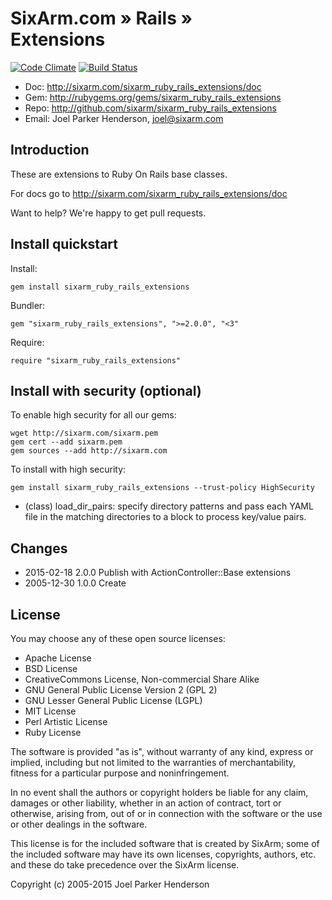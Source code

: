 # SixArm.com » Rails » <br> Extensions

[![Code Climate](https://codeclimate.com/github/SixArm/sixarm_ruby_rails_extensions.png)](https://codeclimate.com/github/SixArm/sixarm_ruby_rails_extensions)
[![Build Status](https://travis-ci.org/SixArm/sixarm_ruby_rails_extensions.png)](https://travis-ci.org/SixArm/sixarm_ruby_rails_extensions)

* Doc: <http://sixarm.com/sixarm_ruby_rails_extensions/doc>
* Gem: <http://rubygems.org/gems/sixarm_ruby_rails_extensions>
* Repo: <http://github.com/sixarm/sixarm_ruby_rails_extensions>
* Email: Joel Parker Henderson, <joel@sixarm.com>


## Introduction

These are extensions to Ruby On Rails base classes.

For docs go to <http://sixarm.com/sixarm_ruby_rails_extensions/doc>

Want to help? We're happy to get pull requests.


## Install quickstart

Install:

    gem install sixarm_ruby_rails_extensions

Bundler:

    gem "sixarm_ruby_rails_extensions", ">=2.0.0", "<3"

Require:

    require "sixarm_ruby_rails_extensions"


## Install with security (optional)

To enable high security for all our gems:

    wget http://sixarm.com/sixarm.pem
    gem cert --add sixarm.pem
    gem sources --add http://sixarm.com

To install with high security:

    gem install sixarm_ruby_rails_extensions --trust-policy HighSecurity


* (class) load_dir_pairs: specify directory patterns and pass each YAML file in the matching directories to a block to process key/value pairs.

## Changes

  * 2015-02-18 2.0.0 Publish with ActionController::Base extensions
  * 2005-12-30 1.0.0 Create

## License

You may choose any of these open source licenses:

  * Apache License
  * BSD License
  * CreativeCommons License, Non-commercial Share Alike
  * GNU General Public License Version 2 (GPL 2)
  * GNU Lesser General Public License (LGPL)
  * MIT License
  * Perl Artistic License
  * Ruby License

The software is provided "as is", without warranty of any kind,
express or implied, including but not limited to the warranties of
merchantability, fitness for a particular purpose and noninfringement.

In no event shall the authors or copyright holders be liable for any
claim, damages or other liability, whether in an action of contract,
tort or otherwise, arising from, out of or in connection with the
software or the use or other dealings in the software.

This license is for the included software that is created by SixArm;
some of the included software may have its own licenses, copyrights,
authors, etc. and these do take precedence over the SixArm license.

Copyright (c) 2005-2015 Joel Parker Henderson
